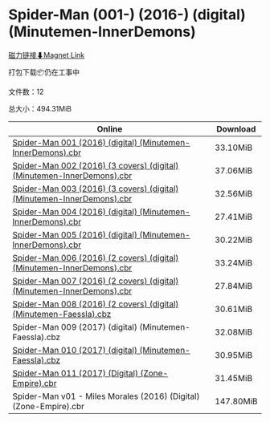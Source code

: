 # Spider-Man (001-) (2016-) (digital) (Minutemen-InnerDemons)

[磁力链接⬇Magnet Link](magnet:?xt=urn:btih:dbabcd044fb85658950256fbfce613924352755c&dn=Spider-Man%20%28001-%29%20%282016-%29%20%28digital%29%20%28Minutemen-InnerDemons%29)

打包下载📦仍在工事中

文件数：12

总大小：494.31MiB

Online | Download
--- | ---
[Spider-Man 001 (2016) (digital) (Minutemen-InnerDemons).cbr](https://github.com/alicewish/markdown/blob/master/comic/Spider-Man-001-2016-digital-Minutemen-InnerDemons-cbr.md) | 33.10MiB
[Spider-Man 002 (2016) (3 covers) (digital) (Minutemen-InnerDemons).cbr](https://github.com/alicewish/markdown/blob/master/comic/Spider-Man-002-2016-3-covers-digital-Minutemen-InnerDemons-cbr.md) | 37.06MiB
[Spider-Man 003 (2016) (3 covers) (digital) (Minutemen-InnerDemons).cbr](https://github.com/alicewish/markdown/blob/master/comic/Spider-Man-003-2016-3-covers-digital-Minutemen-InnerDemons-cbr.md) | 32.56MiB
[Spider-Man 004 (2016) (digital) (Minutemen-InnerDemons).cbr](https://github.com/alicewish/markdown/blob/master/comic/Spider-Man-004-2016-digital-Minutemen-InnerDemons-cbr.md) | 27.41MiB
[Spider-Man 005 (2016) (digital) (Minutemen-InnerDemons).cbr](https://github.com/alicewish/markdown/blob/master/comic/Spider-Man-005-2016-digital-Minutemen-InnerDemons-cbr.md) | 30.22MiB
[Spider-Man 006 (2016) (2 covers) (digital) (Minutemen-InnerDemons).cbr](https://github.com/alicewish/markdown/blob/master/comic/Spider-Man-006-2016-2-covers-digital-Minutemen-InnerDemons-cbr.md) | 33.24MiB
[Spider-Man 007 (2016) (2 covers) (digital) (Minutemen-InnerDemons).cbr](https://github.com/alicewish/markdown/blob/master/comic/Spider-Man-007-2016-2-covers-digital-Minutemen-InnerDemons-cbr.md) | 27.84MiB
[Spider-Man 008 (2016) (2 covers) (digital) (Minutemen-Faessla).cbz](https://github.com/alicewish/markdown/blob/master/comic/Spider-Man-008-2016-2-covers-digital-Minutemen-Faessla-cbz.md) | 30.61MiB
Spider-Man 009 (2017) (digital) (Minutemen-Faessla).cbz | 32.08MiB
[Spider-Man 010 (2017) (digital) (Minutemen-Faessla).cbz](https://github.com/alicewish/markdown/blob/master/comic/Spider-Man-010-2017-digital-Minutemen-Faessla-cbz.md) | 30.95MiB
[Spider-Man 011 (2017) (Digital) (Zone-Empire).cbr](https://github.com/alicewish/markdown/blob/master/comic/Spider-Man-011-2017-Digital-Zone-Empire-cbr.md) | 31.45MiB
Spider-Man v01 - Miles Morales (2016) (Digital) (Zone-Empire).cbr | 147.80MiB